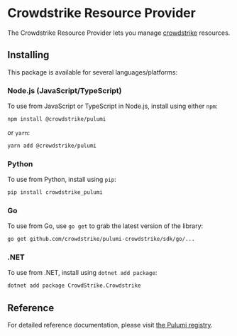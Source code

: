 # Crowdstrike Resource Provider

The Crowdstrike Resource Provider lets you manage [crowdstrike](https://www.pulumi.com/registry/packages/crowdstrike/) resources.

## Installing

This package is available for several languages/platforms:

### Node.js (JavaScript/TypeScript)

To use from JavaScript or TypeScript in Node.js, install using either `npm`:

```bash
npm install @crowdstrike/pulumi
```

or `yarn`:

```bash
yarn add @crowdstrike/pulumi
```

### Python

To use from Python, install using `pip`:

```bash
pip install crowdstrike_pulumi
```

### Go

To use from Go, use `go get` to grab the latest version of the library:

```bash
go get github.com/crowdstrike/pulumi-crowdstrike/sdk/go/...
```

### .NET

To use from .NET, install using `dotnet add package`:

```bash
dotnet add package CrowdStrike.Crowdstrike
```

## Reference

For detailed reference documentation, please visit [the Pulumi registry](https://www.pulumi.com/registry/packages/crowdstrike/api-docs/).
